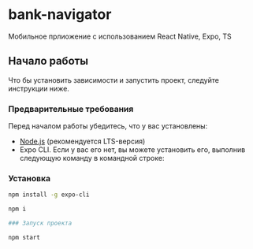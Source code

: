 # bank-navigator

Мобильное прлиожение с использованием React Native, Expo, TS

## Начало работы

Что бы установить зависимости и запустить проект, следуйте инструкции ниже.

### Предварительные требования

Перед началом работы убедитесь, что у вас установлены:

- [Node.js](https://nodejs.org/) (рекомендуется LTS-версия)
- Expo CLI. Если у вас его нет, вы можете установить его, выполнив следующую команду в командной строке:

### Установка
   ```sh
   npm install -g expo-cli

   npm i

### Запуск проекта

   npm start

